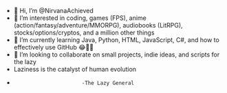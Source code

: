 - 👋 Hi, I’m @NirvanaAchieved
- 👀 I’m interested in coding, games (FPS), anime (action/fantasy/adventure/MMORPG), audiobooks (LitRPG), stocks/options/cryptos, and a million other things
- 🌱 I’m currently learning Java, Python, HTML, JavaScript, C#, and how to effectively use GitHub 😂🤷‍♂️
- 💞️ I’m looking to collaborate on small projects, indie ideas, and scripts for the lazy
- Laziness is the catalyst of human evolution 
-                           -The Lazy General

<!---
NirvanaAchieved/NirvanaAchieved is a ✨ special ✨ repository because its `README.md` (this file) appears on your GitHub profile.
You can click the Preview link to take a look at your changes.
--->
